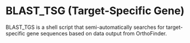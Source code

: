 # BLAST_TSG (Target-Specific Gene)
BLAST_TGS is a shell script that semi-automatically searches for target-specific gene sequences based on data output from OrthoFinder.
